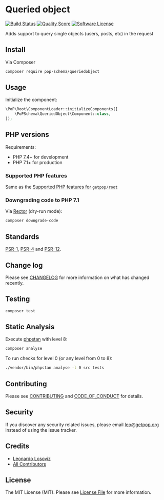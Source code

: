 # Queried object

[![Build Status][ico-travis]][link-travis]
[![Quality Score][ico-code-quality]][link-code-quality]
[![Software License][ico-license]](LICENSE.md)

<!--
[![Latest Version on Packagist][ico-version]][link-packagist]
[![Coverage Status][ico-scrutinizer]][link-scrutinizer]
[![Total Downloads][ico-downloads]][link-downloads]
-->

Adds support to query single objects (users, posts, etc) in the request

## Install

Via Composer

``` bash
composer require pop-schema/queriedobject
```

## Usage

Initialize the component:

``` php
\PoP\Root\ComponentLoader::initializeComponents([
    \PoPSchema\QueriedObject\Component::class,
]);
```

## PHP versions

Requirements:

- PHP 7.4+ for development
- PHP 7.1+ for production

### Supported PHP features

Same as the [Supported PHP features for `getpop/root`](https://github.com/getpop/root/#supported-php-features)

### Downgrading code to PHP 7.1

Via [Rector](https://github.com/rectorphp/rector) (dry-run mode):

```bash
composer downgrade-code
```

## Standards

[PSR-1](https://www.php-fig.org/psr/psr-1), [PSR-4](https://www.php-fig.org/psr/psr-4) and [PSR-12](https://www.php-fig.org/psr/psr-12).

## Change log

Please see [CHANGELOG](CHANGELOG.md) for more information on what has changed recently.

## Testing

``` bash
composer test
```

## Static Analysis

Execute [phpstan](https://github.com/phpstan/phpstan) with level 8:

``` bash
composer analyse
```

To run checks for level 0 (or any level from 0 to 8):

``` bash
./vendor/bin/phpstan analyse -l 0 src tests
```

## Contributing

Please see [CONTRIBUTING](CONTRIBUTING.md) and [CODE_OF_CONDUCT](CODE_OF_CONDUCT.md) for details.

## Security

If you discover any security related issues, please email leo@getpop.org instead of using the issue tracker.

## Credits

- [Leonardo Losoviz][link-author]
- [All Contributors][link-contributors]

## License

The MIT License (MIT). Please see [License File](LICENSE.md) for more information.

[ico-version]: https://img.shields.io/packagist/v/pop-schema/queriedobject.svg?style=flat-square
[ico-license]: https://img.shields.io/badge/license-MIT-brightgreen.svg?style=flat-square
[ico-travis]: https://img.shields.io/travis/pop-schema/queriedobject/master.svg?style=flat-square
[ico-scrutinizer]: https://img.shields.io/scrutinizer/coverage/g/pop-schema/queriedobject.svg?style=flat-square
[ico-code-quality]: https://img.shields.io/scrutinizer/g/pop-schema/queriedobject.svg?style=flat-square
[ico-downloads]: https://img.shields.io/packagist/dt/pop-schema/queriedobject.svg?style=flat-square

[link-packagist]: https://packagist.org/packages/pop-schema/queriedobject
[link-travis]: https://travis-ci.org/pop-schema/queriedobject
[link-scrutinizer]: https://scrutinizer-ci.com/g/pop-schema/queriedobject/code-structure
[link-code-quality]: https://scrutinizer-ci.com/g/pop-schema/queriedobject
[link-downloads]: https://packagist.org/packages/pop-schema/queriedobject
[link-author]: https://github.com/leoloso
[link-contributors]: ../../../../../../contributors
